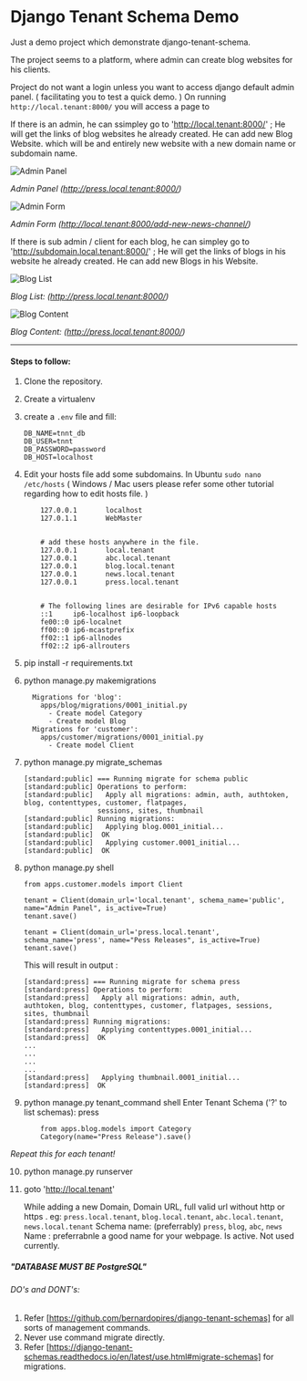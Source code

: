 # Django Tenant Schema Demo
Just a demo project which demonstrate django-tenant-schema. 

The project seems to a platform, where admin can create blog websites for his clients.

Project do not want a login unless you want to access django 
default  admin panel. ( facilitating you to test a quick demo.  )
On running `http://local.tenant:8000/` you will access a page to 

If there is an admin, he can ssimpley go to 'http://local.tenant:8000/' ;
    He will get the links of blog websites he already created.
    He can add new Blog Website. which will be and entirely new website with a new domain name or subdomain name. 

![Admin Panel](public/git_images/adminpanel.png)

*Admin Panel (http://press.local.tenant:8000/)*

![Admin Form](public/git_images/createblog.png)

*Admin Form (http://local.tenant:8000/add-new-news-channel/)*


If there is sub admin / client for each blog, he can simpley go to 'http://subdomain.local.tenant:8000/' ;
    He will get the links of blogs in his website he already created.
    He can add new Blogs in his  Website. 


![Blog List](public/git_images/subdomain.png)

*Blog List: (http://press.local.tenant:8000/)*

![Blog Content](public/git_images/blogcontent.png)

*Blog Content: (http://press.local.tenant:8000/)*

______________________________________________________________________________________________


#### Steps to follow:
1. Clone the repository.
2. Create a virtualenv
3. create a `.env` file and fill:
    ```
    DB_NAME=tnnt_db
    DB_USER=tnnt
    DB_PASSWORD=password
    DB_HOST=localhost
    ```
4. Edit your hosts file add some subdomains.
   In Ubuntu 
       `sudo nano /etc/hosts`
       ( Windows / Mac users please refer some other tutorial regarding how to edit hosts file. )

    ```
        127.0.0.1       localhost
        127.0.1.1       WebMaster


        # add these hosts anywhere in the file.
        127.0.0.1       local.tenant
        127.0.0.1       abc.local.tenant
        127.0.0.1       blog.local.tenant
        127.0.0.1       news.local.tenant
        127.0.0.1       press.local.tenant


        # The following lines are desirable for IPv6 capable hosts
        ::1     ip6-localhost ip6-loopback
        fe00::0 ip6-localnet
        ff00::0 ip6-mcastprefix
        ff02::1 ip6-allnodes
        ff02::2 ip6-allrouters

    ```

5. pip install -r requirements.txt
6. python manage.py makemigrations
    ```
      Migrations for 'blog':
        apps/blog/migrations/0001_initial.py
          - Create model Category
          - Create model Blog
      Migrations for 'customer':
        apps/customer/migrations/0001_initial.py
          - Create model Client

    ```
7. python manage.py migrate_schemas
    ```
    [standard:public] === Running migrate for schema public
    [standard:public] Operations to perform:
    [standard:public]   Apply all migrations: admin, auth, authtoken, blog, contenttypes, customer, flatpages, 
                      sessions, sites, thumbnail
    [standard:public] Running migrations:
    [standard:public]   Applying blog.0001_initial...
    [standard:public]  OK
    [standard:public]   Applying customer.0001_initial...
    [standard:public]  OK
    ```
   
8. python  manage.py shell
    ```
    from apps.customer.models import Client
    
    tenant = Client(domain_url='local.tenant', schema_name='public', name="Admin Panel", is_active=True)
    tenant.save() 
    
    tenant = Client(domain_url='press.local.tenant', schema_name='press', name="Pess Releases", is_active=True)
    tenant.save()
    ```
    This will result in output :
    ```
    [standard:press] === Running migrate for schema press
    [standard:press] Operations to perform:
    [standard:press]   Apply all migrations: admin, auth, 
    authtoken, blog, contenttypes, customer, flatpages, sessions, sites, thumbnail
    [standard:press] Running migrations:
    [standard:press]   Applying contenttypes.0001_initial...
    [standard:press]  OK
    ...
    ...
    ...
    ...
    [standard:press]   Applying thumbnail.0001_initial...
    [standard:press]  OK
    
    ```
9. python  manage.py tenant_command shell
Enter Tenant Schema ('?' to list schemas): press
    ```
        from apps.blog.models import Category
        Category(name="Press Release").save()
    ```
*Repeat this for each tenant!*

10. python manage.py runserver

11. goto 'http://local.tenant'
    
    While adding a new Domain,
    Domain URL, full valid url without http or https .
    eg: `press.local.tenant`, `blog.local.tenant`, `abc.local.tenant`, `news.local.tenant`
    Schema name: (preferrably) `press`, `blog`, `abc`, `news`
    Name : preferrabnle a good name for your webpage.
    Is active. Not used currently.



##### "DATABASE MUST BE PostgreSQL"



###### DO's and DONT's: 
1. Refer [https://github.com/bernardopires/django-tenant-schemas] for all sorts of management commands. 
1. Never use command migrate directly.
1. Refer  [https://django-tenant-schemas.readthedocs.io/en/latest/use.html#migrate-schemas] for migrations.



